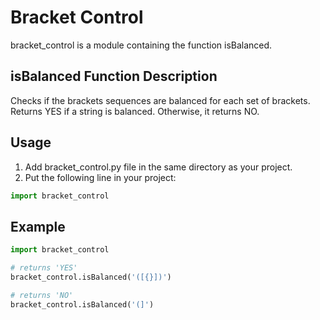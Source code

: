 # Bracket Control

bracket_control is a module containing the function isBalanced.

## isBalanced Function Description

Checks if the brackets sequences are balanced for each set of brackets. Returns YES if a string is balanced. Otherwise, it returns NO.

## Usage

1. Add bracket_control.py file in the same directory as your project.
2. Put the following line in your project:
```python
import bracket_control
```

## Example
```python
import bracket_control

# returns 'YES'
bracket_control.isBalanced('([{}])')

# returns 'NO'
bracket_control.isBalanced('(]')
```
